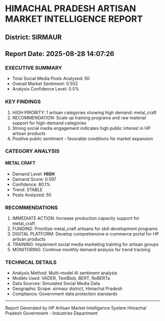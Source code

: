 # HIMACHAL PRADESH ARTISAN MARKET INTELLIGENCE REPORT
## District: SIRMAUR
## Report Date: 2025-08-28 14:07:26

### EXECUTIVE SUMMARY
- Total Social Media Posts Analyzed: 50
- Overall Market Sentiment: 0.502
- Analysis Confidence Level: 0.5%

### KEY FINDINGS
1. HIGH PRIORITY: 1 artisan categories showing high demand: metal_craft
2. RECOMMENDATION: Scale up training programs and raw material support for high-demand categories
3. Strong social media engagement indicates high public interest in HP artisan products
4. Positive public sentiment - favorable conditions for market expansion

### CATEGORY ANALYSIS

#### METAL CRAFT
- Demand Level: **HIGH**
- Demand Score: 0.597
- Confidence: 80.1%
- Trend: STABLE
- Posts Analyzed: 50

### RECOMMENDATIONS
1. IMMEDIATE ACTION: Increase production capacity support for metal_craft
2. FUNDING: Prioritize metal_craft artisans for skill development programs
3. DIGITAL PLATFORM: Develop comprehensive e-commerce portal for HP artisan products
4. TRAINING: Implement social media marketing training for artisan groups
5. MONITORING: Continue monthly demand analysis for trend tracking

### TECHNICAL DETAILS
- Analysis Method: Multi-model AI sentiment analysis
- Models Used: VADER, TextBlob, BERT, RoBERTa
- Data Sources: Simulated Social Media Data
- Geographic Scope: sirmaur district, Himachal Pradesh
- Compliance: Government data protection standards

---
Report Generated by HP Artisan Market Intelligence System
Himachal Pradesh Government - Industries Department

